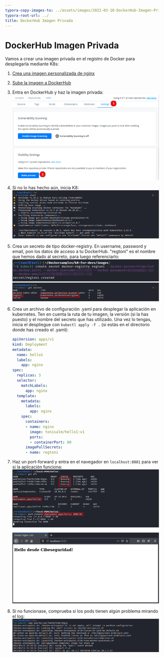 ```yaml
---
typora-copy-images-to: ../assets/images/2022-03-10-DockerHub-Imagen-Privada/
typora-root-url: ../
title: DockerHub Imagen Privada
---
```


# DockerHub Imagen Privada

Vamos a crear una imagen privada en el registro de Docker para desplegarla mediante K8s:

1. [Crea una imagen personalizada de nginx](https://tonisalm.github.io/2021/12/16/Practica-nginx.html)

2. [Sube la imagen a DockerHub](https://tonisalm.github.io/2021/12/09/Docker-Hub.html)

3. Entra en DockerHub y haz la imagen privada:
   ![image-20220310174526856](/assets/images/2022-03-10-DockerHub-Imagen-Privada/image-20220310174526856.png)
   
4. Si no lo has hecho aún, inicia K8:
   ![image-20220315154021970](/assets/images/2022-03-10-DockerHub-Imagen-Privada/image-20220315154021970.png)

5. Crea un secreto de tipo docker-registry. En username, password y email, pon los datos de acceso a tu DockerHub. "regtoni" es el nombre que hemos dado al secreto, para luego referenciarlo:
   ![image-20220315154430455](/assets/images/2022-03-10-DockerHub-Imagen-Privada/image-20220315154430455.png)
   ![image-20220315155138799](/assets/images/2022-03-10-DockerHub-Imagen-Privada/image-20220315155138799.png)

6. Crea un archivo de configuración .yaml para desplegar la aplicación en kubernetes. Ten en cuenta la ruta de tu imagen, la versión (si la has puesto) y el nombre del secreto que has utilizado. Una vez lo tengas, inicia el despliegue con `kubectl apply -f .` (si estás en el directorio donde has creado el .yaml):

   ```yaml
   apiVersion: apps/v1
   kind: Deployment
   metadata:
     name: hello1
     labels:
       app: nginx
   spec:
     replicas: 3
     selector:
       matchLabels:
         app: nginx
     template:
       metadata:
         labels:
           app: nginx
       spec:
         containers:
         - name: nginx
           image: tonisalm/hello1:v1
           ports:
           - containerPort: 80
         imagePullSecrets:
         - name: regtoni
   ```
   
7. Haz un port-forward y entra en el navegador en `localhost:8081` para ver si la aplicación funciona:
   ![image-20220315161744028](/assets/images/2022-03-10-DockerHub-Imagen-Privada/image-20220315161744028.png)

   ![image-20220315162133093](/assets/images/2022-03-10-DockerHub-Imagen-Privada/image-20211216161715253.png)

8. Si no funcionase, comprueba si los pods tienen algún problema mirando el log:
   ![image-20220315162133093](/assets/images/2022-03-10-DockerHub-Imagen-Privada/image-20220315162133093.png)